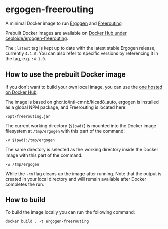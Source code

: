 # ergogen-freerouting

A minimal Docker image to run [Ergogen](https://github.com/ergogen/ergogen) and [Freerouting](https://github.com/freerouting/freerouting)

Prebuilt Docker images are available on [Docker Hub under ceoloide/ergogen-freerouting](https://hub.docker.com/repository/docker/ceoloide/ergogen-freerouting/general).

The `:latest` tag is kept up to date with the latest stable Ergogen release, currently `4.1.0`. You can also refer to specific versions by referencing it in the tag, e.g. `:4.1.0`.

## How to use the prebuilt Docker image

If you don't want to build your own local image, you can use the [one hosted on Docker Hub](https://hub.docker.com/layers/ceoloide/ergogen-freerouting/latest/images/sha256-6de875089c9797ad88c619dcddb984d1d5f6a567d6e685cde66562ae696cd3d5?context=repo).

The image is based on ghcr.io/inti-cmnb/kicad8_auto, ergogen is installed as a global NPM package, and Freerouting is located here:

```shell
/opt/freerouting.jar
```

The current working directory (`$(pwd)`) is mounted into the Docker image filesystem at `/tmp/ergogen` with this part of the command:

```shell
-v $(pwd):/tmp/ergogen
```

The same directory is selected as the working directory inside the Docker image with this part of the command:

```shell
-w /tmp/ergogen
```

While the `-rm` flag cleans up the image after running. Note that the output is created in your local directory and will remain available after Docker completes the run.

## How to build

To build the image locally you can run the following command:

```shell
docker build . -t ergogen-freerouting
```

